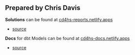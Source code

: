 ## Prepared by Chris Davis

**Solutions** can be found at [cd4hs-reports.netlify.apps](https://cd4hs-reports.netlify.app)
- [source](/rentals/reports/)

**Docs** for dbt Models can be found at [cd4hs-docs.netlify.apps](https://cd4hs-docs.netlify.app)
- [source](/rentals/models)